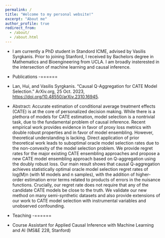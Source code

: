 ```yaml
---
permalink: /
title: "Welcome to my personal website!"
excerpt: "About me"
author_profile: true
redirect_from: 
  - /about/
  - /about.html
---
```


- I am currently a PhD student in Standord ICME, advised by Vasilis Syrgkanis. Prior to joining Stanford, I received by Bachelors degree in Mathematics and Bioengineering from UCLA. I am broadly insterested in the intersection of machine learning and causal inference. 

- Publications
-======
- Lan, Hui, and Vasilis Syrgkanis. “Causal Q-Aggregation for CATE Model Selection.” ArXiv.org, 25 Oct. 2023, https://doi.org/10.48550/arXiv.2310.16945.

- Abstract: Accurate estimation of conditional average treatment effects (CATE) is at the core of personalized decision making. While there is a plethora of models for CATE estimation, model selection is a nontrivial task, due to the fundamental problem of causal inference. Recent empirical work provides evidence in favor of proxy loss metrics with double robust properties and in favor of model ensembling. However, theoretical understanding is lacking. Direct application of prior theoretical work leads to suboptimal oracle model selection rates due to the non-convexity of the model selection problem. We provide regret rates for the major existing CATE ensembling approaches and propose a new CATE model ensembling approach based on Q-aggregation using the doubly robust loss. Our main result shows that causal Q-aggregation achieves statistically optimal oracle model selection regret rates of log(M)n (with M models and n samples), with the addition of higher-order estimation error terms related to products of errors in the nuisance functions. Crucially, our regret rate does not require that any of the candidate CATE models be close to the truth. We validate our new method on many semi-synthetic datasets and also provide extensions of our work to CATE model selection with instrumental variables and unobserved confounding.


- Teaching
-======
- Course Assistant for Applied Causal Inference with Machine Learning and AI (MS&E 228, Stanford)
